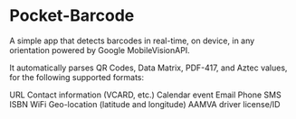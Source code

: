 # Pocket-Barcode

A simple app that detects barcodes in real-time, on device, in any orientation powered by Google MobileVisionAPI.

It automatically parses QR Codes, Data Matrix, PDF-417, and Aztec values, for the following supported formats:

URL
Contact information (VCARD, etc.)
Calendar event
Email
Phone
SMS
ISBN
WiFi
Geo-location (latitude and longitude)
AAMVA driver license/ID

